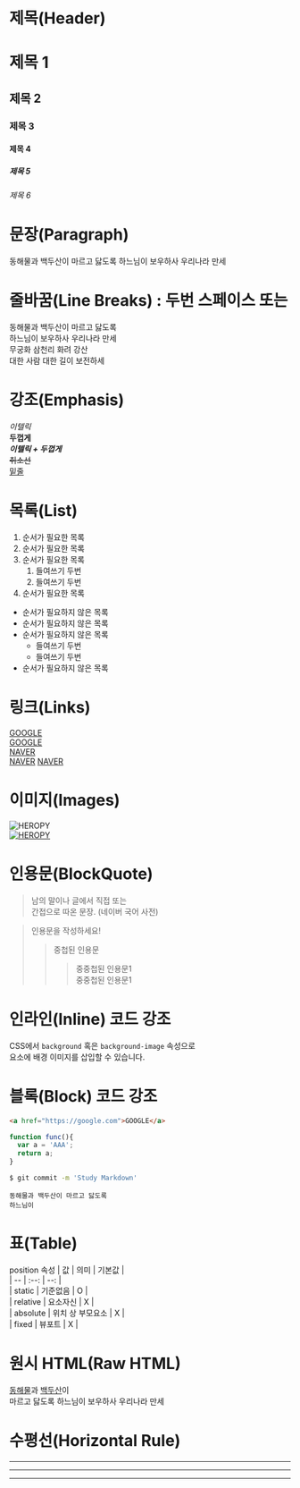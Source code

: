 # 제목(Header)
# 제목 1
## 제목 2
### 제목 3
#### 제목 4
##### 제목 5
###### 제목 6  

# 문장(Paragraph)
동해물과 백두산이 마르고 닳도록
하느님이 보우하사 우리나라 만세

# 줄바꿈(Line Breaks) : 두번 스페이스 또는 <br />
동해물과 백두산이 마르고 닳도록  
하느님이 보우하사 우리나라 만세  
무궁화 삼천리 화려 강산<br />
대한 사람 대한 길이 보전하세

# 강조(Emphasis)
_이텔릭_  
**두껍게**  
**_이텔릭 + 두껍게_**  
~~취소선~~  
<u>밑줄</u>

# 목록(List)
1. 순서가 필요한 목록
1. 순서가 필요한 목록
1. 순서가 필요한 목록
    1. 들여쓰기 두번
    1. 들여쓰기 두번
1. 순서가 필요한 목록

- 순서가 필요하지 않은 목록
- 순서가 필요하지 않은 목록
- 순서가 필요하지 않은 목록
    - 들여쓰기 두번
    - 들여쓰기 두번
- 순서가 필요하지 않은 목록  

# 링크(Links)
<a href="https://google.com">GOOGLE</a>  
[GOOGLE](https://google.com)  
<a href="https://naver.com" title="NAVER go">NAVER</a>  
[NAVER](https://naver.com "NAVER go") 
<a href="https://naver.com" title="NAVER go" target="_balck">NAVER</a>  

# 이미지(Images)
![HEROPY](https://dreamy-newton-f7be1e.netlify.app/images/starbucks_logo.png)  
[![HEROPY](https://dreamy-newton-f7be1e.netlify.app/images/starbucks_logo.png)](https://heropy.blog/)

# 인용문(BlockQuote)
> 남의 말이나 글에서 직접 또는  
간접으로 따온 문장.
>(네이버 국어 사전)  

> 인용문을 작성하세요!
>> 중첩된 인용문
>>> 중중첩된 인용문1  
>>> 중중첩된 인용문1  

# 인라인(Inline) 코드 강조
CSS에서 `background` 혹은 `background-image` 속성으로  
요소에 배경 이미지를 삽입할 수 있습니다.

# 블록(Block) 코드 강조
```html
<a href="https://google.com">GOOGLE</a>
```

```javascript
function func(){
  var a = 'AAA';
  return a;
}
```

```bash
$ git commit -m 'Study Markdown'
```

```plaintext
동해물과 백두산이 마르고 닳도록  
하느님이
```

# 표(Table)
position 속성
| 값 | 의미 | 기본값 |  
| -- | :--: | --: |  
| static | 기준없음 | O |  
| relative | 요소자신 | X |  
| absolute | 위치 상 부모요소 | X |  
| fixed | 뷰포트 | X |  

# 원시 HTML(Raw HTML)
<u>동해물</u>과 <span style="text-decoration: 
underline;">백두산</span>이 <br />
마르고 닳도록 하느님이 보우하사 우리나라 만세

# 수평선(Horizontal Rule)
---
***
___